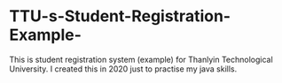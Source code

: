 # TTU-s-Student-Registration-Example-
This is student registration system (example) for Thanlyin Technological University. I created this in 2020 just to practise my java skills.

